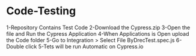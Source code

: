 # Code-Testing
1-Repository Contains Test Code 
2-Download the Cypress.zip 
3-Open the file and Run the Cypress Application
4-When Applications is Open upload the Code folder
5-Go to Integration > Select File ByDrecTest.spec.js
6-Double click
5-Tets will be run Automatic on Cypress.io

